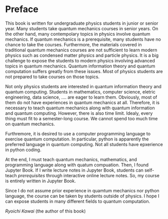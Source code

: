 # Preface

This book is written for undergraduate physics students in junior or senior year.  Many students take quantum mechanics courses in senior years.  On the other hand, many contempolary topics in physics involve quantum mechanics.  If quantum mechanics is a prerequisite, many students have no chance to take the courses. Furthermore, the materials covered in traditional quantum mechanics courses are not sufficient to learn modern physics such as condensed matter physics and particle physics. It is a big challenge to expose the students to modern physics involving advanced topics in quantum mechanics.
Quantum information theory and quantum computation suffers greatly from these issues.  Most of physics students are not prepared to take courses on those topics.

Not only physics students are interested in quantum information theory and quantum computing.   Students in mathematics, computer science, eletric engineering, data science, .... are eager to learn them.  Obviously, most of them do not have experiences in quantum mechanics at all.  Therefore, it is necessary to teach quantum mechanics along with quantum information and quantum computing.  However, there is also time limit.  Idealy, every thing must fit to a semester-long course. We cannot spend too much time on quantum mechanics.  

Furthremore, it is desired to use a computer programming language to exercise quantum computation.  In particular, python is apparently the preferred language in quantum computing.  Not all students have epxerience in python coding.

At the end, I must teach quantum mechanics, mathematics, and programming language along with quatum compuation.  Then, I found Jupyter Book.  If I write lecture notes in Jupyter Book, students can self-teach *prerequisites* through interactive online lecture notes.  So, my course is entirely written in Jupyter Book.

Since I do not assume prior experience in quamtum mechanics nor python language, the course can be taken by students outside of physics. I hope I can expose students in many different fields to quantum computation.

*Ryoichi Kawai* (the author of this book)



